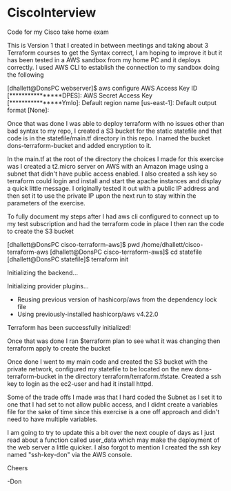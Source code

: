# CiscoInterview
Code for my Cisco take home exam

This is Version 1 that I created in between meetings and taking about 3 Terraform courses to get the Syntax correct, I am hoping to improve it but it has been tested in a AWS sandbox from my home PC and it deploys correctly.  I used AWS CLI to establish the connection to my sandbox doing the following

[dhallett@DonsPC webserver]$ aws configure
AWS Access Key ID [****************DPES]:
AWS Secret Access Key [****************YmIo]:
Default region name [us-east-1]:
Default output format [None]:

Once that was done I was able to deploy terraform with no issues other than bad syntax to my repo, I created a S3 bucket for the static statefile and that code is in the statefile/main.tf directory in this repo.  I named the bucket dons-terraform-bucket and added encryption to it.

In the main.tf at the root of the directory the choices I made for this exercise was I created a t2.micro server on AWS with an Amazon image using a subnet that didn't have public access enabled.  I also created a ssh key so terraform could login and install and start the apache instances and display a quick little message.  I originally tested it out with a public IP address and then set it to use the private IP upon the next run to stay within the parameters of the exercise.

To fully document my steps after I had aws cli configured to connect up to my test subscription and had the terraform code in place I then ran the code to create the S3 bucket

[dhallett@DonsPC cisco-terraform-aws]$ pwd
/home/dhallett/cisco-terraform-aws
[dhallett@DonsPC cisco-terraform-aws]$ cd statefile
[dhallett@DonsPC statefile]$ terraform init

Initializing the backend...

Initializing provider plugins...
- Reusing previous version of hashicorp/aws from the dependency lock file
- Using previously-installed hashicorp/aws v4.22.0

Terraform has been successfully initialized!

Once that was done I ran 
$terraform plan to see what it was changing then 
terraform apply to create the bucket

Once done I went to my main code and created the S3 bucket with the private network, configured my statefile to be located on the new dons-terraform-bucket in the directory terraform/terraform.tfstate.  Created a ssh key to login as the ec2-user and had it install httpd.  

Some of the trade offs I made was that I hard coded the Subnet as I set it to one that I had set to not allow public access, and I didnt create a variables file for the sake of time since this exercise is a one off approach and didn't need to have multiple variables.

I am going to try to update this a bit over the next couple of days as I just read about a function called user_data which may make the deployment of the web server a little quicker.  I also forgot to mention I created the ssh key named "ssh-key-don" via the AWS console.

Cheers

-Don

